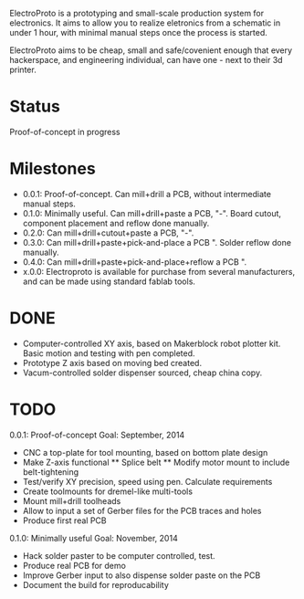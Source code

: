 ElectroProto is a prototyping and small-scale production system for electronics.
It aims to allow you to realize eletronics from a schematic in under 1 hour, with
minimal manual steps once the process is started.

ElectroProto aims to be cheap, small and safe/covenient enough that every hackerspace,
and engineering individual, can have one - next to their 3d printer.

Status
=======
Proof-of-concept in progress

Milestones
===========
* 0.0.1: Proof-of-concept. Can mill+drill a PCB, without intermediate manual steps.
* 0.1.0: Minimally useful. Can mill+drill+paste a PCB, "-". Board cutout, component placement and reflow done manually.
* 0.2.0: Can mill+drill+cutout+paste a PCB, "-".
* 0.3.0: Can mill+drill+paste+pick-and-place a PCB ". Solder reflow done manually.
* 0.4.0: Can mill+drill+paste+pick-and-place+reflow a PCB ".
* x.0.0: Electroproto is available for purchase from several manufacturers, and can be made using standard fablab tools.

DONE
=====
* Computer-controlled XY axis, based on Makerblock robot plotter kit.
Basic motion and testing with pen completed.
* Prototype Z axis based on moving bed created.
* Vacum-controlled solder dispenser sourced, cheap china copy.

TODO
======
0.0.1: Proof-of-concept
Goal: September, 2014

* CNC a top-plate for tool mounting, based on bottom plate design
* Make Z-axis functional
** Splice belt
** Modify motor mount to include belt-tightening
* Test/verify XY precision, speed using pen. Calculate requirements
* Create toolmounts for dremel-like multi-tools
* Mount mill+drill toolheads
* Allow to input a set of Gerber files for the PCB traces and holes
* Produce first real PCB


0.1.0: Minimally useful
Goal: November, 2014

* Hack solder paster to be computer controlled, test.
* Produce real PCB for demo
* Improve Gerber input to also dispense solder paste on the PCB
* Document the build for reproducability
